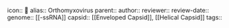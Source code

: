 icon:: 🦠
alias:: Orthomyxovirus
parent::
author::
reviewer::
review-date::
genome:: [[-ssRNA]] 
capsid:: [[Enveloped Capsid]], [[Helical Capsid]] 
tags::
